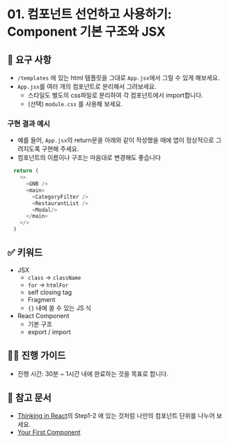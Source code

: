 # 01. 컴포넌트 선언하고 사용하기: Component 기본 구조와 JSX

## 🎯 요구 사항
- `/templates` 에 있는 html 템플릿을 그대로 `App.jsx`에서 그릴 수 있게 해보세요. 
- `App.jsx`를 여러 개의 컴포넌트로 분리해서 그려보세요.  
  - 스타일도 별도의 css파일로 분리하여 각 컴포넌트에서 import합니다.
  - (선택) `module.css` 를 사용해 보세요.

### 구현 결과 예시
- 예를 들어, `App.jsx`의 return문을 아래와 같이 작성했을 때에 앱이 정상적으로 그려지도록 구현해 주세요. 
- 컴포넌트의 이름이나 구조는 마음대로 변경해도 좋습니다    
```javascript
  return (
    <>
      <GNB />
      <main>
        <CategoryFilter />
        <RestaurantList />
        <Modal/>
      </main>
    </>
  )
```

## ✅ 키워드
- JSX
  - `class` -> `className`
  - `for` -> `htmlFor`
  - self closing tag
  - Fragment
  - `{}` 내에 쓸 수 있는 JS 식
- React Component
  - 기본 구조
  - export / import

## 🧙‍♀️ 진행 가이드
- 진행 시간: 30분 ~ 1시간 내에 완료하는 것을 목표로 합니다. 

## 🔗 참고 문서
- [Thinking in React](https://react.dev/learn/thinking-in-react)의 Step1-2 에 있는 것처럼 나만의 컴포넌트 단위를 나누어 보세요.
- [Your First Component](https://react.dev/learn/your-first-component)
